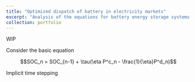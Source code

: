 ```yaml
---
title: "Optimized dispatch of battery in electricity markets"
excerpt: "Analysis of the equations for battery energy storage systems (BESS) and their role in optimal dispatch.<br/><img src='/images/3_bus_system.png'  width='600' height='600'>"
collection: portfolio
---
```


WIP

Consider the basic equation

$$SOC_n = SOC_{n-1} + \tau(\eta P^c_n - \frac{1}{\eta}P^d_n)$$

Implicit time stepping
